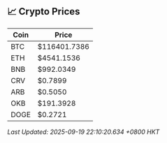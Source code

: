## 📈 Crypto Prices

| Coin | Price |
| ---- | ----- |
| BTC | $116401.7386 |
| ETH | $4541.1536 |
| BNB | $992.0349 |
| CRV | $0.7899 |
| ARB | $0.5050 |
| OKB | $191.3928 |
| DOGE | $0.2721 |

_Last Updated: 2025-09-19 22:10:20.634 +0800 HKT_